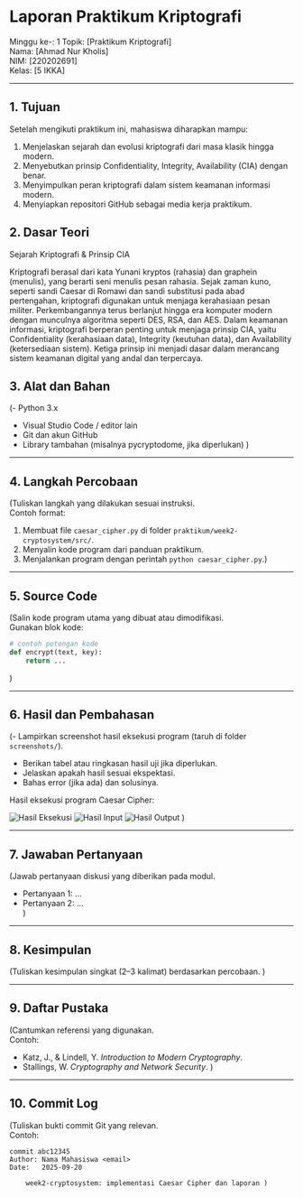 # Laporan Praktikum Kriptografi
Minggu ke-: 1
Topik: [Praktikum Kriptografi]  
Nama: [Ahmad Nur Kholis]  
NIM: [220202691]  
Kelas: [5 IKKA]  

---

## 1. Tujuan
Setelah mengikuti praktikum ini, mahasiswa diharapkan mampu:

1. Menjelaskan sejarah dan evolusi kriptografi dari masa klasik hingga modern.
2. Menyebutkan prinsip Confidentiality, Integrity, Availability (CIA) dengan benar.
3. Menyimpulkan peran kriptografi dalam sistem keamanan informasi modern.
4. Menyiapkan repositori GitHub sebagai media kerja praktikum.

## 2. Dasar Teori
Sejarah Kriptografi & Prinsip CIA

Kriptografi berasal dari kata Yunani kryptos (rahasia) dan graphein (menulis), yang berarti seni menulis pesan rahasia. Sejak zaman kuno, seperti sandi Caesar di Romawi dan sandi substitusi pada abad pertengahan, kriptografi digunakan untuk menjaga kerahasiaan pesan militer. Perkembangannya terus berlanjut hingga era komputer modern dengan munculnya algoritma seperti DES, RSA, dan AES. Dalam keamanan informasi, kriptografi berperan penting untuk menjaga prinsip CIA, yaitu Confidentiality (kerahasiaan data), Integrity (keutuhan data), dan Availability (ketersediaan sistem). Ketiga prinsip ini menjadi dasar dalam merancang sistem keamanan digital yang andal dan terpercaya.
 
## 3. Alat dan Bahan
(- Python 3.x  
- Visual Studio Code / editor lain  
- Git dan akun GitHub  
- Library tambahan (misalnya pycryptodome, jika diperlukan)  )

---

## 4. Langkah Percobaan
(Tuliskan langkah yang dilakukan sesuai instruksi.  
Contoh format:
1. Membuat file `caesar_cipher.py` di folder `praktikum/week2-cryptosystem/src/`.
2. Menyalin kode program dari panduan praktikum.
3. Menjalankan program dengan perintah `python caesar_cipher.py`.)

---

## 5. Source Code
(Salin kode program utama yang dibuat atau dimodifikasi.  
Gunakan blok kode:

```python
# contoh potongan kode
def encrypt(text, key):
    return ...
```
)

---

## 6. Hasil dan Pembahasan
(- Lampirkan screenshot hasil eksekusi program (taruh di folder `screenshots/`).  
- Berikan tabel atau ringkasan hasil uji jika diperlukan.  
- Jelaskan apakah hasil sesuai ekspektasi.  
- Bahas error (jika ada) dan solusinya. 

Hasil eksekusi program Caesar Cipher:

![Hasil Eksekusi](screenshots/output.png)
![Hasil Input](screenshots/input.png)
![Hasil Output](screenshots/output.png)
)

---

## 7. Jawaban Pertanyaan
(Jawab pertanyaan diskusi yang diberikan pada modul.  
- Pertanyaan 1: …  
- Pertanyaan 2: …  
)
---

## 8. Kesimpulan
(Tuliskan kesimpulan singkat (2–3 kalimat) berdasarkan percobaan.  )

---

## 9. Daftar Pustaka
(Cantumkan referensi yang digunakan.  
Contoh:  
- Katz, J., & Lindell, Y. *Introduction to Modern Cryptography*.  
- Stallings, W. *Cryptography and Network Security*.  )

---

## 10. Commit Log
(Tuliskan bukti commit Git yang relevan.  
Contoh:
```
commit abc12345
Author: Nama Mahasiswa <email>
Date:   2025-09-20

    week2-cryptosystem: implementasi Caesar Cipher dan laporan )
```
